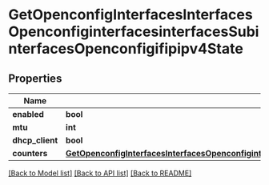 # GetOpenconfigInterfacesInterfacesOpenconfiginterfacesinterfacesSubinterfacesOpenconfigifipipv4State

## Properties
Name | Type | Description | Notes
------------ | ------------- | ------------- | -------------
**enabled** | **bool** |  | [optional] 
**mtu** | **int** |  | [optional] 
**dhcp_client** | **bool** |  | [optional] 
**counters** | [**GetOpenconfigInterfacesInterfacesOpenconfiginterfacesinterfacesSubinterfacesOpenconfigifipipv4StateCounters**](GetOpenconfigInterfacesInterfacesOpenconfiginterfacesinterfacesSubinterfacesOpenconfigifipipv4StateCounters.md) |  | [optional] 

[[Back to Model list]](../README.md#documentation-for-models) [[Back to API list]](../README.md#documentation-for-api-endpoints) [[Back to README]](../README.md)


